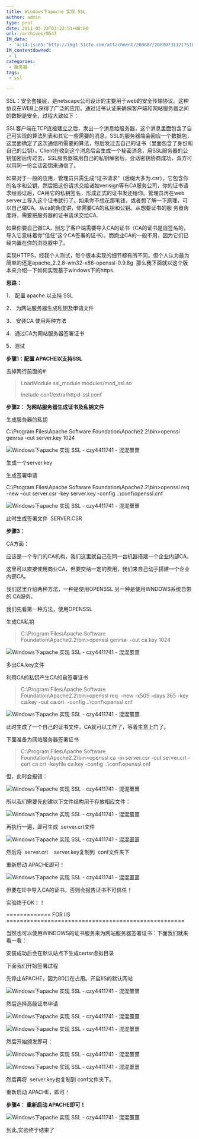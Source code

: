 ```yaml
---
title: Windows下apache 实现 SSL
author: admin
type: post
date: 2011-05-23T03:22:51+00:00
url: /archives/9547
IM_data:
 - 'a:14:{s:65:"http://img1.51cto.com/attachment/200807/200807311217518814046.jpg";s:81:"http://blog.haohtml.com/wp-content/uploads/2011/05/e549_200807311217518814046.jpg";s:65:"http://img1.51cto.com/attachment/200807/200807311217518872656.jpg";s:81:"http://blog.haohtml.com/wp-content/uploads/2011/05/3e0b_200807311217518872656.jpg";s:65:"http://img1.51cto.com/attachment/200807/200807311217519020078.jpg";s:81:"http://blog.haohtml.com/wp-content/uploads/2011/05/cb73_200807311217519020078.jpg";s:65:"http://img1.51cto.com/attachment/200807/200807311217519105328.jpg";s:81:"http://blog.haohtml.com/wp-content/uploads/2011/05/dd73_200807311217519105328.jpg";s:65:"http://img1.51cto.com/attachment/200807/200807311217519171015.jpg";s:81:"http://blog.haohtml.com/wp-content/uploads/2011/05/1c56_200807311217519171015.jpg";s:65:"http://img1.51cto.com/attachment/200807/200807311217519228281.jpg";s:81:"http://blog.haohtml.com/wp-content/uploads/2011/05/73d8_200807311217519228281.jpg";s:65:"http://img1.51cto.com/attachment/200807/200807311217519274015.jpg";s:81:"http://blog.haohtml.com/wp-content/uploads/2011/05/ad71_200807311217519274015.jpg";s:65:"http://img1.51cto.com/attachment/200807/200807311217519323187.jpg";s:81:"http://blog.haohtml.com/wp-content/uploads/2011/05/7ba1_200807311217519323187.jpg";s:65:"http://img1.51cto.com/attachment/200807/200807311217519532484.jpg";s:81:"http://blog.haohtml.com/wp-content/uploads/2011/05/a895_200807311217519532484.jpg";s:65:"http://img1.51cto.com/attachment/200807/200807311217519585546.jpg";s:81:"http://blog.haohtml.com/wp-content/uploads/2011/05/df5e_200807311217519585546.jpg";s:65:"http://img1.51cto.com/attachment/200807/200807311217519637296.jpg";s:81:"http://blog.haohtml.com/wp-content/uploads/2011/05/7d59_200807311217519637296.jpg";s:65:"http://img1.51cto.com/attachment/200807/200807311217519733000.jpg";s:81:"http://blog.haohtml.com/wp-content/uploads/2011/05/b1c9_200807311217519733000.jpg";s:65:"http://img1.51cto.com/attachment/200807/200807311217519792625.jpg";s:81:"http://blog.haohtml.com/wp-content/uploads/2011/05/dcb5_200807311217519792625.jpg";s:65:"http://img1.51cto.com/attachment/200807/200807311217519934937.jpg";s:81:"http://blog.haohtml.com/wp-content/uploads/2011/05/81b5_200807311217519934937.jpg";}'
IM_contentdowned:
 - 1
categories:
 - 服务器
tags:
 - ssl

---
```


SSL：安全套接层，是netscape公司设计的主要用于web的安全传输协议。这种协议在WEB上获得了广泛的应用。通过证书认证来确保客户端和网站服务器之间的数据是安全，过程大致如下：


SSL客户端在TCP连接建立之后，发出一个消息给服务器，这个消息里面包含了自己可实现的算法列表和其它一些需要的消息，SSL的服务器端会回应一个数据包，这里面确定了这次通信所需要的算法，然后发过去自己的证书（里面包含了身份和自己的公钥）。Client在收到这个消息后会生成一个秘密消息，用SSL服务器的公钥加密后传过去，SSL服务器端用自己的私钥解密后，会话密钥协商成功，双方可以用同一份会话密钥来通信了。


如果对于一般的应用，管理员只需生成“证书请求”（后缀大多为.csr），它包含你的名字和公钥，然后把这份请求交给诸如verisign等有CA服务公司，你的证书请求经验证后，CA用它的私钥签名，形成正式的证书发还给你。管理员再在web server上导入这个证书就行了。如果你不想花那笔钱，或者想了解一下原理，可以自己做CA。从ca的角度讲，你需要CA的私钥和公钥。从想要证书的服 务器角度将，需要把服务器的证书请求交给CA.

如果你要自己做CA，别忘了客户端需要导入CA的证书（CA的证书是自签名的，导入它意味着你“信任”这个CA签署的证书）。而商业CA的一般不用，因为它们已经内置在你的浏览器中了。


实现HTTPS，经我个人测试，每个版本实现的细节都有所不同，但个人认为最为简单的还是apache_2.2.8-win32-x86-openssl-0.9.8g  那么我下面就以这个版本来介绍一下如何实现基于windows下的https.


**思路：**

1． 配置 apache 以支持 SSL


2． 为网站服务器生成私钥及申请文件


3． 安装CA 使用两种方法


4．通过CA为网站服务器签署证书


5．测试


**步骤1：配置 APACHE以支持SSL**

去掉两行前面的#


> LoadModule ssl_module modules/mod_ssl.so
>
>
> Include conf/extra/httpd-ssl.conf

**步骤2： 为网站服务器生成证书及私钥文件**

生成服务器的私钥


C:\Program Files\Apache Software Foundation\Apache2.2\bin>openssl genrsa -out server.key 1024


![Windows下apache 实现 SSL  - czy4411741 - 混混噩噩](http://img1.51cto.com/attachment/200807/200807311217518814046.jpg)

生成一个server.key


生成签署申请


C:\Program Files\Apache Software Foundation\Apache2.2\bin>openssl req -new –out server.csr -key server.key -config ..\conf\openssl.cnf


![Windows下apache 实现 SSL  - czy4411741 - 混混噩噩](http://img1.51cto.com/attachment/200807/200807311217518872656.jpg)

此时生成签署文件  SERVER.CSR


**步骤3：**

CA方面：


应该是一个专门的CA机构，我们这里就自己在同一台机器搭建一个企业内部CA。


这里可以直接使用商业CA，但要交纳一定的费用，我们来自己动手搭建一个企业内部CA。


我们这里介绍两种方法，一种是使用OPENSSL 另一种是使用WNDOWS系统自带的 CA服务。


我们先看第一种方法，使用OPENSSL


生成CA私钥


> C:\Program Files\Apache Software Foundation\Apache2.2\bin>openssl genrsa  -out ca.key 1024

![Windows下apache 实现 SSL  - czy4411741 - 混混噩噩](http://img1.51cto.com/attachment/200807/200807311217519020078.jpg)

多出CA.key文件


利用CA的私钥产生CA的自签署证书


> C:\Program Files\Apache Software Foundation\Apache2.2\bin>openssl req  -new -x509 -days 365 -key ca.key -out ca.crt  -config ..\conf\openssl.cnf

![Windows下apache 实现 SSL  - czy4411741 - 混混噩噩](http://img1.51cto.com/attachment/200807/200807311217519105328.jpg)

此时生成了一个自己的证书文件，CA就可以工作了，等着生意上门了。


下面准备为网站服务器签署证书


> C:\Program Files\Apache Software Foundation\Apache2.2\bin>openssl ca -in server.csr -out server.crt -cert ca.crt -keyfile ca.key -config ..\conf\openssl.cnf

但，此时会报错：


![Windows下apache 实现 SSL  - czy4411741 - 混混噩噩](http://img1.51cto.com/attachment/200807/200807311217519171015.jpg)

所以我们需要先创建以下文件结构用于存放相应文件：


![Windows下apache 实现 SSL  - czy4411741 - 混混噩噩](http://img1.51cto.com/attachment/200807/200807311217519228281.jpg)

再执行一遍，即可生成  server.crt文件


![Windows下apache 实现 SSL  - czy4411741 - 混混噩噩](http://img1.51cto.com/attachment/200807/200807311217519274015.jpg)

然后将  server.crt    server.key复制到  conf文件夹下

重新启动 APACHE即可！


![Windows下apache 实现 SSL  - czy4411741 - 混混噩噩](http://img1.51cto.com/attachment/200807/200807311217519323187.jpg)

但要在IE中导入CA的证书，否则会报告证书不可信任！


实验终于OK！！


============= FOR IIS ====================================================


当然也可以使用WINDOWS的证书服务来为网站服务器签署证书：下面我们就来看一看：


安装成功后会在默认站点下生成certsr虑拟目录


下面我们开始签署过程


先停止APACHE，因为80口在占用。开启IIS的默认网站


![Windows下apache 实现 SSL  - czy4411741 - 混混噩噩](http://img1.51cto.com/attachment/200807/200807311217519532484.jpg)

然后选择高级证书申请


![Windows下apache 实现 SSL  - czy4411741 - 混混噩噩](http://img1.51cto.com/attachment/200807/200807311217519585546.jpg)

![Windows下apache 实现 SSL  - czy4411741 - 混混噩噩](http://img1.51cto.com/attachment/200807/200807311217519637296.jpg)

然后开始颁发即可：


![Windows下apache 实现 SSL  - czy4411741 - 混混噩噩](http://img1.51cto.com/attachment/200807/200807311217519733000.jpg)

![Windows下apache 实现 SSL  - czy4411741 - 混混噩噩](http://img1.51cto.com/attachment/200807/200807311217519792625.jpg)

然后再将  server.key也复制到 conf文件夹下。


重新启动 APACHE，即可！


**步骤4： 重新启动 APACHE即可！**

![Windows下apache 实现 SSL  - czy4411741 - 混混噩噩](http://img1.51cto.com/attachment/200807/200807311217519934937.jpg)

到此,实验终于结束了